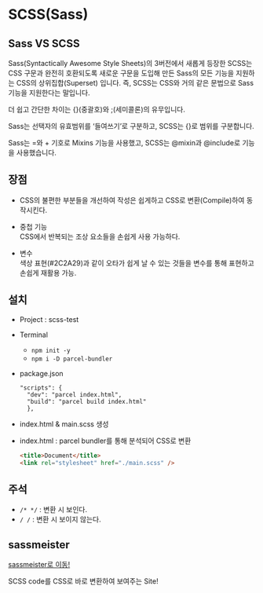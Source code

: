 # SCSS(Sass)

## Sass VS SCSS

Sass(Syntactically Awesome Style Sheets)의 3버전에서 새롭게 등장한 SCSS는 CSS 구문과 완전히 호환되도록 새로운 구문을 도입해 만든 Sass의 모든 기능을 지원하는 CSS의 상위집합(Superset) 입니다.
즉, SCSS는 CSS와 거의 같은 문법으로 Sass 기능을 지원한다는 말입니다.

더 쉽고 간단한 차이는 {}(중괄호)와 ;(세미콜론)의 유무입니다.

Sass는 선택자의 유효범위를 ‘들여쓰기’로 구분하고, SCSS는 {}로 범위를 구분합니다.

Sass는 =와 + 기호로 Mixins 기능을 사용했고,
SCSS는 @mixin과 @include로 기능을 사용했습니다.

## 장점

- CSS의 불편한 부분들을 개선하여 작성은 쉽게하고 CSS로 변환(Compile)하여 동작시킨다.

- 중첩 기능</br>
  CSS에서 반복되는 조상 요소들을 손쉽게 사용 가능하다.
  
- 변수</br>
  색상 표현(#2C2A29)과 같이 오타가 쉽게 날 수 있는 것들을 변수를 통해 표현하고 손쉽게 재활용 가능.
  
## 설치

- Project : scss-test

- Terminal
  - `npm init -y`
  - `npm i -D parcel-bundler`

- package.json
  ```JS
  "scripts": {
    "dev": "parcel index.html",
    "build": "parcel build index.html"
    },
  ```

- index.html & main.scss 생성
- index.html : parcel bundler를 통해 분석되어 CSS로 변환
  ```html
  <title>Document</title>
  <link rel="stylesheet" href="./main.scss" />
  ```
     
## 주석

- `/* */` : 변환 시 보인다.
- `/ /` : 변환 시 보이지 않는다.

## sassmeister

<a href="https://sassmeister.com" title="sassmeister로 이동!" target="_blank">sassmeister로 이동!</a>  

SCSS code를 CSS로 바로 변환하여 보여주는 Site!
